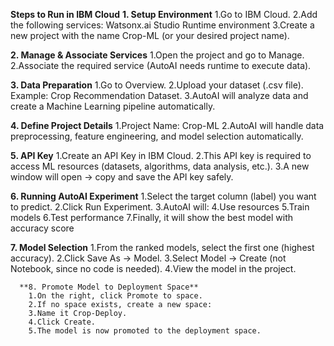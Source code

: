 **Steps to Run in IBM Cloud**
**1. Setup Environment**
   1.Go to IBM Cloud.
   2.Add the following services:
        Watsonx.ai Studio
        Runtime environment
   3.Create a new project with the name Crop-ML (or your desired project name).

**2. Manage & Associate Services**
    1.Open the project and go to Manage.
    2.Associate the required service (AutoAI needs runtime to execute data).

  **3. Data Preparation**
    1.Go to Overview.
    2.Upload your dataset (.csv file). Example: Crop Recommendation Dataset.
    3.AutoAI will analyze data and create a Machine Learning pipeline automatically.

  **4. Define Project Details**
    1.Project Name: Crop-ML
    2.AutoAI will handle data preprocessing, feature engineering, and model selection automatically.

  **5. API Key**
    1.Create an API Key in IBM Cloud.
    2.This API key is required to access ML resources (datasets, algorithms, data analysis, etc.).
    3.A new window will open → copy and save the API key safely.

 **6. Running AutoAI Experiment**
    1.Select the target column (label) you want to predict.
    2.Click Run Experiment.
    3.AutoAI will:
    4.Use resources
    5.Train models
    6.Test performance
    7.Finally, it will show the best model with accuracy score

  **7. Model Selection**
      1.From the ranked models, select the first one (highest accuracy).
      2.Click Save As → Model.
      3.Select Model → Create (not Notebook, since no code is needed).
      4.View the model in the project.

      **8. Promote Model to Deployment Space**
        1.On the right, click Promote to space.
        2.If no space exists, create a new space:
        3.Name it Crop-Deploy.
        4.Click Create.
        5.The model is now promoted to the deployment space.

        
